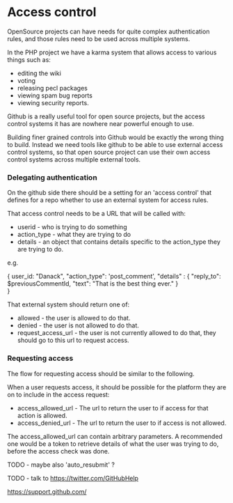 
# Access control

OpenSource projects can have needs for quite complex authentication rules, and those rules need to be used across multiple systems. 

In the PHP project we have a karma system that allows access to various things such as:

* editing the wiki
* voting
* releasing pecl packages
* viewing spam bug reports
* viewing security reports.


Github is a really useful tool for open source projects, but the access control systems it has are nowhere near powerful enough to use. 


Building finer grained controls into Github would be exactly the wrong thing to build. Instead we need tools like github to be able to use external access control systems, so that open source project can use their own access control systems across multiple external tools.


### Delegating authentication

On the github side there should be a setting for an 'access control' that defines for a repo whether to use an external system for access rules.

That access control needs to be a URL that will be called with:

* userid - who is trying to do something
* action_type - what they are trying to do
* details - an object that contains details specific to the action_type they are trying to do.


e.g. 

{ 
   user_id: "Danack",
   "action_type": 'post_comment',
   "details" : {
   		"reply_to": $previousCommentId,
   		"text": "That is the best thing ever."
   }  
}


That external system should return one of:

* allowed - the user is allowed to do that.
* denied - the user is not allowed to do that.
* request_access_url - the user is not currently allowed to do that, they should go to this url to request access. 


### Requesting access

The flow for requesting access should be similar to the following.

When a user requests access, it should be possible for the platform they are on to include in the access request:

* access_allowed_url - The url to return the user to if access for that action is allowed.
* access_denied_url - The url to return the user to if access is not allowed.

The access_allowed_url can contain arbitrary parameters. A recommended one would be a token to retrieve details of what the user was trying to do, before the access check was done.



TODO - maybe also 'auto_resubmit' ?

TODO - talk to
https://twitter.com/GitHubHelp

https://support.github.com/